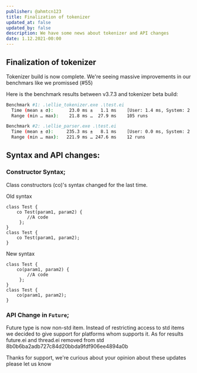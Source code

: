 ```yaml
---
publisher: @ahmtcn123
title: Finalization of tokenizer
updated_at: false
updated_by: false
description: We have some news about tokenizer and API changes
date: 1.12.2021-00:00
---
```

## Finalization of tokenizer

Tokenizer build is now complete. We're seeing massive improvements in our benchmars like we promissed (#55)

Here is the benchmark results between v3.7.3 and tokenizer beta build:
```sh
Benchmark #1: .\ellie_tokenizer.exe .\test.ei
  Time (mean ± σ):      23.0 ms ±   1.1 ms    [User: 1.4 ms, System: 2.9 ms]
  Range (min … max):    21.8 ms …  27.9 ms    105 runs

Benchmark #2: .\ellie_parser.exe .\test.ei
  Time (mean ± σ):     235.3 ms ±   8.1 ms    [User: 0.0 ms, System: 2.1 ms]
  Range (min … max):   221.9 ms … 247.6 ms    12 runs
```

## Syntax and API changes:

### Constructor Syntax;
Class constructors (co)'s syntax changed for the last time.

Old syntax

```ellie
class Test {
    co Test(param1, param2) {
        //A code
     };
}
class Test {
    co Test(param1, param2);
}
```

New syntax

```ellie
class Test {
    co(param1, param2) {
        //A code
     };
}
class Test {
    co(param1, param2);
}
```

### API Change in `Future`;

Future type is now non-std item. Instead of restricting access to std items we decided to give support for platforms whom supports it.  As for results future.ei and thread.ei removed from std 8b0b6ba2adb727c84d20bbda9fdf906ee4894a0b

Thanks for support, we're curious about your opinion about these updates please let us know